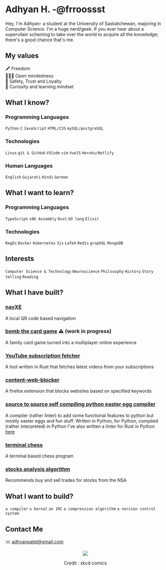 # Adhyan H. -@frroossst
Hey, I'm Adhyan- a student at the University of Saskatchewan, majoring in Computer Science. I'm a huge nerd/geek. If you ever hear about a supervilain scheming to take over the world to acquire all the knowledge; there's a good chance that's me.

## My values
🖋 Freedom \
🧑‍🤝‍🧑 Open mindedness \
💝 Safety, Trust and Loyalty \
🔎 Curiosity and learning mindset 


## What I know?
### Programming Languages
`Python` `C` `JavaScript` `HTML/CSS` `mySQL/postgreSQL`

### Technologies
`Linux` `git & GitHub` `VSCode` `vim` `VueJS` `Heroku/Netlify`

### Human Languages
`English` `Gujarati` `Hindi` `German`

## What I want to learn?
### Programming Languages
`TypeScript` `x86 Assembly` `Rust` `GO lang` `Elixir`
### Technologies
`RegEx` `Docker` `Kubernetes` `3js` `LaTeX` `Redis` `graphQL` `MongoDB`

## Interests
`Computer Science & Technology` `Neuroscience` `Philosophy` `History` `Story telling` `Reading`

## What I have built?
### [navXE](https://github.com/frroossst/navXE)
  A local QR code based navigation

### [bomb the card game](https://github.com/frroossst/bombTheCardGame) :warning: (work in progress) 
  A family card game turned into a multiplayer online experience
  
### [YouTube subscription fetcher](https://github.com/frroossst/YouTube-subscription-fetcher)
  A tool written in Rust that fetches latest videos from your subscriptions
  
### [content-web-blocker](https://github.com/frroossst/webpage_content_blocker)
  A firefox extension that blocks websties based on specified keywords
  
### [source to source self compiling python easter egg compiler](https://github.com/frroossst/python_s2s_compiler)
  A compiler (rather linter) to add some functional features to python but mostly easter eggs and fun stuff.
  Written in Python, for Python, compiled (rather interpreted) in Python
  I've also written a linter for Rust in Python [here](https://github.com/frroossst/rusty_python)

### [terminal chess](https://github.com/frroossst/terminal_chess)
  A terminal based chess program
  
### [stocks analysis algorithm](https://github.com/frroossst/StocksDataCollectionSystem)
  Recommends buy and sell trades for stocks from the NSA

## What I want to build?

`a compiler` `a kernal` `an IRC` `a compression algorithm` `a version control system`


## Contact Me
✉️ adhyanpatel@gmail.com 
<!--🌐 [My Personal Website](https://frroossst.github.io/resume/)-->

<p align="center">
  <img src="https://frroossst.github.io/resume/coding.png">
  <center>
    <p>Credit : xkcd comics</p>
  </center>
</p>

<!---
frroossst/frroossst is a ✨ special ✨ repository because its `README.md` (this file) appears on your GitHub profile.
You can click the Preview link to take a look at your changes.
--->
